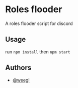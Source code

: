 
# Roles flooder

A roles flooder script for discord
## Usage

run ```npm install``` then ```npm start```
## Authors

- [@weegl](https://www.github.com/weegl)

